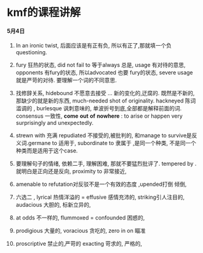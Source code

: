 # kmf的课程讲解



#### 5月4日

1. In an ironic twist, 后面应该是有正有负, 所以有正了,那就填一个负 questioning. 



2. fury 狂热的状态,  did not fail to 等于always 总是,  usage 有对待的意思, opponents 有fury的状态, 所以advocated 也要 fury的状态,  severe usage 就是严苛的对待. 要理解一个词的不同意思.

3. 找修辞关系,  hidebound 不愿意去接受 ...  新的变化的,迂腐的.  既然是不新的, 那缺少的就是新的东西,   much-needed shot of originality.  hackneyed 陈词滥调的 ,  burlesque 讽刺意味的, 单波折号到底,全部都是解释前面的词. consensus 一致性, **come** **out** **of** **nowhere** : to arise or happen very surprisingly and unexpectedly.

4. strewn with 充满   repudiated 不接受的,被批判的, 和manage to survive是反义词.germane to 适用于,   subordinate to 隶属于 ,是同一个种类, 不是同一个种类而是适用于这个case.
5.  要理解句子的情绪,  依赖二手,  理解困难, 那就不要猛烈批评了. tempered by . 就明白是正向还是反向,   proximity to   非常接近, 
6.  amenable to refutation对反驳不是一个有效的态度   ,upended打倒 倾倒,    
7. 六选二 ,   lyrical 热情洋溢的 =  effusive 感情充沛的,   striking引人注目的,  audacious 大胆的, 标新立异的,
8. at odds 不一样的,  flummoxed  =  confounded  困惑的,
9. prodigious 大量的,    voracious 贪吃的,   zero in on 瞄准
10. proscriptive 禁止的,严苛的  exacting 苛求的, 严格的,  























